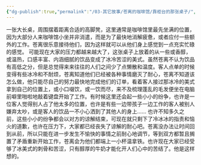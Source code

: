 ```yaml
---
{"dg-publish":true,"permalink":"/03-其它故事/苍离的咖啡馆/靠柜台的那张桌子/","dgPassFrontmatter":true,"noteIcon":"\\！Read Me！\\others\\data\\svg","created":"2024-11-23T14:35:04.000+08:00","updated":"2024-11-23T18:27:18.226+08:00"}
---
```


一张大长桌，周围摆着距离合适的高脚凳，这里通常是咖啡馆里最先坐满的位置，因为大部分人来咖啡馆小坐并非消遣，而是为了最快地消解疲惫，或者应付一些额外的工作。苍离很乐意接待他们，因为这样就可以从他们身上感觉到一点充实忙碌的感觉。
可能现在大家的压力都越来越大了，这张桌子上放着的从一些或香醇，或温热，口感丰富、内涵细腻的饮品变成了冰冷苦涩的美式。虽然苍离不认为饮品有高低之分，但是总觉得来来往往的人们之间少了点懒散和温度。客人点单的时候变得有些冰冷和不耐烦，苍离知道他们已经被各种事情磨灭了耐心，苍离不知道该怎么做，他只能尽自己的努力最快地完成他们的订单，看着客人接过那冰冷的美式拿到自己的位置上，或小口啜饮，或一饮而尽，来不及梳理蓬乱的毛发便坐在电脑前噼里啪啦地敲着键盘开始了工作。有时候这里还会起一些小小的纷争，也许是一位客人觉得别人占了他太多的位置，也许是有些一边带孩子一边工作的客人被别人嫌弃太吵，或是客人的饮品一不小心洒到了其他人的身上...... 也许不知多久之前，这些小小的纷争都会以对方的谅解结束，可现在就只剩下了冷冰冰的指责和恼火的道歉，也许在压力下，大家都已经丧失了谅解的耐心吧。苍离没办法让时间回到从前，所以只能在进一步发生不愉快的事情之前耐心地调节，等到双方都暂且搁置了矛盾重新开始工作，苍离会为他们都端上一小杯温拿铁。也许现在大家已经受够了冰美式的刺骨和苦涩，只有醇厚的牛奶才能化开人们心中的苦结了。他是这样想的。